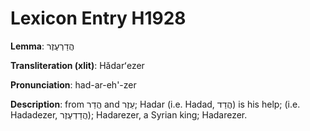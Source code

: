 # Lexicon Entry H1928

**Lemma**: הֲדַרְעֶזֶר

**Transliteration (xlit)**: Hădarʻezer

**Pronunciation**: had-ar-eh'-zer

**Description**:
from הֲדַר and עֵזֶר; Hadar (i.e. Hadad, הֲדַד) is his help; (i.e. Hadadezer, הֲדַדְעֶזֶר); Hadarezer,  a Syrian king; Hadarezer.
